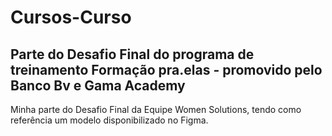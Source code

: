 # Cursos-Curso
## Parte do Desafio Final do programa de treinamento Formação pra.elas - promovido pelo Banco Bv e Gama Academy
Minha parte do Desafio Final da Equipe Women Solutions, tendo como referência um modelo disponibilizado no Figma.
